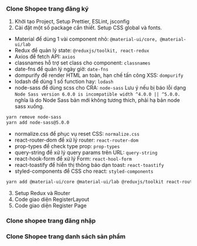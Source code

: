 ### Clone Shopee trang đăng ký

1. Khởi tạo Project, Setup Prettier, ESLint, jsconfig
2. Cài đặt một số package cần thiết. Setup CSS global và fonts.

- Material để dùng 1 vài component nhỏ: `@material-ui/core, @material-ui/lab`
- Redux để quản lý state: `@reduxjs/toolkit, react-redux`
- Axios để fetch API: `axios`
- classnames hỗ trợ set class cho component: `classnames`
- date-fns để quản lý ngày giờ: `date-fns`
- dompurify để render HTML an toàn, hạn chế tấn công XSS: `dompurify`
- lodash để dùng 1 số function hay: `lodash`
- node-sass để dùng scss cho CRA: `node-sass`
  Lưu ý nếu bị báo lỗi dạng `Node Sass version 6.0.0 is incompatible width ^4.0.0 || ^5.0.0.` nghĩa là do Node Sass bản mới không tương thích, phải hạ bản node sass xuống.

```bash
yarn remove node-sass
yarn add node-sass@5.0.0
```

- normalize.css để phục vụ reset CSS: `normalize.css`
- react-router-dom để xử lý router: `react-router-dom`
- prop-types để check type prop: `prop-types`
- query-string để xử lý query params trên URL: `query-string`
- react-hook-form để xử lý Form: `react-hool-form`
- react-toastify để hiển thị thông báo dạn toast: `react-toastify`
- styled-components để CSS cho react: `styled-components`

```bash
yarn add @material-ui/core @material-ui/lab @reduxjs/toolkit react-router-dom react-redux axios classnames date-fns dompurify lodash node-sass normalize.css prop-types query-string react-hook-form react-toastify styled-components
```

3. Setup Redux và Router
4. Code giao diện RegisterLayout
5. Code giao diện Register Page

### Clone shopee trang đăng nhập

### Clone Shopee trang danh sách sản phẩm
